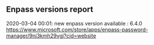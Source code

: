 ## Enpass versions report

2020-03-04 00:01: new enpass version available : 6.4.0 https://www.microsoft.com/store/apps/enpass-password-manager/9nj3kmh29vgj?cid=website

